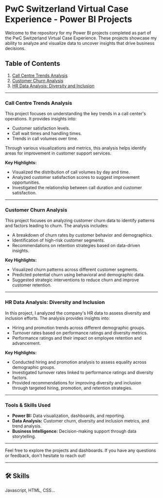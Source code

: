 
# PwC Switzerland Virtual Case Experience - Power BI Projects

Welcome to the repository for my Power BI projects completed as part of the PwC Switzerland Virtual Case Experience. These projects showcase my ability to analyze and visualize data to uncover insights that drive business decisions.

## Table of Contents

1. [Call Centre Trends Analysis](#call-centre-trends-analysis)
2. [Customer Churn Analysis](#customer-churn-analysis)
3. [HR Data Analysis: Diversity and Inclusion](#hr-data-analysis-diversity-and-inclusion)

---

### Call Centre Trends Analysis

This project focuses on understanding the key trends in a call center's operations. It provides insights into:
- Customer satisfaction levels.
- Call wait times and handling times.
- Trends in call volumes over time.

Through various visualizations and metrics, this analysis helps identify areas for improvement in customer support services.

**Key Highlights:**
- Visualized the distribution of call volumes by day and time.
- Analyzed customer satisfaction scores to suggest improvement opportunities.
- Investigated the relationship between call duration and customer satisfaction.

---

### Customer Churn Analysis

This project focuses on analyzing customer churn data to identify patterns and factors leading to churn. The analysis includes:
- A breakdown of churn rates by customer behavior and demographics.
- Identification of high-risk customer segments.
- Recommendations on retention strategies based on data-driven insights.

**Key Highlights:**
- Visualized churn patterns across different customer segments.
- Predicted potential churn using behavioral and demographic data.
- Suggested strategic interventions to reduce churn and improve customer retention.

---

### HR Data Analysis: Diversity and Inclusion

In this project, I analyzed the company's HR data to assess diversity and inclusion efforts. The analysis provides insights into:
- Hiring and promotion trends across different demographic groups.
- Turnover rates based on performance ratings and diversity metrics.
- Performance ratings and their impact on employee retention and advancement.

**Key Highlights:**
- Conducted hiring and promotion analysis to assess equality across demographic groups.
- Investigated turnover rates linked to performance ratings and diversity factors.
- Provided recommendations for improving diversity and inclusion through targeted hiring, promotion, and retention strategies.

---

### Tools & Skills Used

- **Power BI:** Data visualization, dashboards, and reporting.
- **Data Analysis:** Customer churn, diversity and inclusion metrics, and trend analysis.
- **Business Intelligence:** Decision-making support through data storytelling.

---

Feel free to explore the projects and dashboards. If you have any questions or feedback, don't hesitate to reach out!

---

## 🛠 Skills
Javascript, HTML, CSS...

